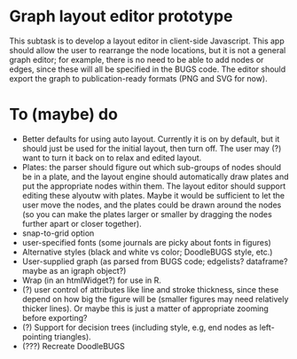 # Graph layout editor prototype

This subtask is to develop a layout editor in client-side Javascript. This app should allow the user to rearrange the node locations, but it is not a general graph editor; for example, there is no need to be able to add nodes or edges, since these will all be specified in the BUGS code.
The editor should export the graph to publication-ready formats (PNG and SVG for now).

# To (maybe) do

* Better defaults for using auto layout. Currently it is on by default, but it should just be used for the initial layout, then turn off. The user may (?) want to turn it back on to relax and edited layout.
* Plates: the parser should figure out which sub-groups of nodes should be in a plate, and the layout engine should automatically draw plates and put the appropriate nodes within them. The layout editor should support editing these alyoutw with plates. Maybe it would be sufficient to let the user move the nodes, and the plates could be drawn around the nodes (so you can make the plates larger or smaller by dragging the nodes further apart or closer together).
* snap-to-grid option
* user-specified fonts (some journals are picky about fonts in figures)
* Alternative styles (black and white vs color; DoodleBUGS style, etc.)
* User-supplied graph (as parsed from BUGS code; edgelists? dataframe? maybe as an igraph object?)
* Wrap (in an htmlWidget?) for use in R.
* (?) user control of attributes like line and stroke thickness, since these depend on how big the figure will be (smaller figures may need relatively thicker lines). Or maybe this is just a matter of appropriate zooming before exporting?
* (?) Support for decision trees (including style, e.g, end nodes as left-pointing triangles).
* (???) Recreate DoodleBUGS

